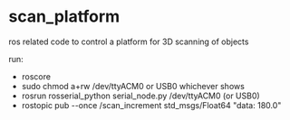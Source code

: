 # scan_platform
ros related code to control a platform for 3D scanning of objects

run:
 - roscore
 - sudo chmod a+rw /dev/ttyACM0 or USB0 whichever shows
 - rosrun rosserial_python serial_node.py /dev/ttyACM0 (or USB0)
 - rostopic pub --once /scan_increment std_msgs/Float64 "data: 180.0"